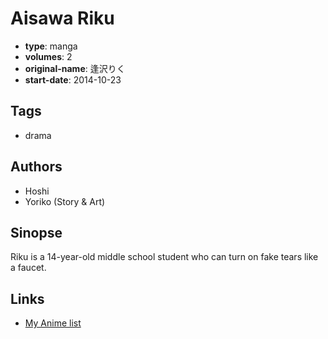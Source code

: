 # Aisawa Riku

-   **type**: manga
-   **volumes**: 2
-   **original-name**: 逢沢りく
-   **start-date**: 2014-10-23

## Tags

-   drama

## Authors

-   Hoshi
-   Yoriko (Story & Art)

## Sinopse

Riku is a 14-year-old middle school student who can turn on fake tears like a faucet.

## Links

-   [My Anime list](https://myanimelist.net/manga/88112/Aisawa_Riku)
